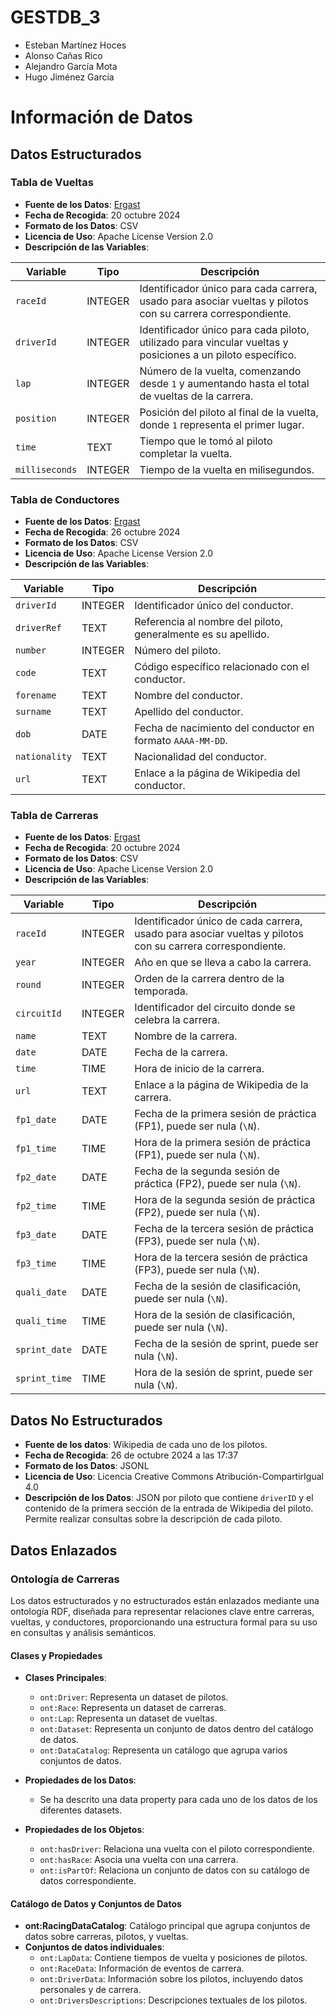 # GESTDB_3

- Esteban Martínez Hoces
- Alonso Cañas Rico
- Alejandro García Mota
- Hugo Jiménez García



# Información de Datos

## Datos Estructurados

### Tabla de Vueltas

- **Fuente de los Datos**: [Ergast](https://ergast.com/mrd/)
- **Fecha de Recogida**: 20 octubre 2024
- **Formato de los Datos**: CSV
- **Licencia de Uso**: Apache License Version 2.0
- **Descripción de las Variables**:

| Variable      | Tipo       | Descripción                                                                                                      |
|---------------|------------|------------------------------------------------------------------------------------------------------------------|
| `raceId`      | INTEGER    | Identificador único para cada carrera, usado para asociar vueltas y pilotos con su carrera correspondiente.     |
| `driverId`    | INTEGER    | Identificador único para cada piloto, utilizado para vincular vueltas y posiciones a un piloto específico.      |
| `lap`         | INTEGER    | Número de la vuelta, comenzando desde `1` y aumentando hasta el total de vueltas de la carrera.                |
| `position`    | INTEGER    | Posición del piloto al final de la vuelta, donde `1` representa el primer lugar.                               |
| `time`        | TEXT       | Tiempo que le tomó al piloto completar la vuelta.                                                               |
| `milliseconds`| INTEGER    | Tiempo de la vuelta en milisegundos.                                                                            |

### Tabla de Conductores

- **Fuente de los Datos**: [Ergast](https://ergast.com/mrd/)
- **Fecha de Recogida**: 26 octubre 2024
- **Formato de los Datos**: CSV
- **Licencia de Uso**: Apache License Version 2.0
- **Descripción de las Variables**:

| Variable     | Tipo       | Descripción                                                                                     |
|--------------|------------|-------------------------------------------------------------------------------------------------|
| `driverId`   | INTEGER    | Identificador único del conductor.                                                              |
| `driverRef`  | TEXT       | Referencia al nombre del piloto, generalmente es su apellido.                                   |
| `number`     | INTEGER    | Número del piloto.                                                                              |
| `code`       | TEXT       | Código específico relacionado con el conductor.                                                 |
| `forename`   | TEXT       | Nombre del conductor.                                                                           |
| `surname`    | TEXT       | Apellido del conductor.                                                                         |
| `dob`        | DATE       | Fecha de nacimiento del conductor en formato `AAAA-MM-DD`.                                      |
| `nationality`| TEXT       | Nacionalidad del conductor.                                                                     |
| `url`        | TEXT       | Enlace a la página de Wikipedia del conductor.                                                  |

### Tabla de Carreras

- **Fuente de los Datos**: [Ergast](https://ergast.com/mrd/)
- **Fecha de Recogida**: 20 octubre 2024
- **Formato de los Datos**: CSV
- **Licencia de Uso**: Apache License Version 2.0
- **Descripción de las Variables**:

| Variable       | Tipo       | Descripción                                                                                                          |
|----------------|------------|----------------------------------------------------------------------------------------------------------------------|
| `raceId`       | INTEGER    | Identificador único de cada carrera, usado para asociar vueltas y pilotos con su carrera correspondiente.           |
| `year`         | INTEGER    | Año en que se lleva a cabo la carrera.                                                                               |
| `round`        | INTEGER    | Orden de la carrera dentro de la temporada.                                                                          |
| `circuitId`    | INTEGER    | Identificador del circuito donde se celebra la carrera.                                                              |
| `name`         | TEXT       | Nombre de la carrera.                                                                                                |
| `date`         | DATE       | Fecha de la carrera.                                                                                                 |
| `time`         | TIME       | Hora de inicio de la carrera.                                                                                        |
| `url`          | TEXT       | Enlace a la página de Wikipedia de la carrera.                                                                       |
| `fp1_date`     | DATE       | Fecha de la primera sesión de práctica (FP1), puede ser nula (`\N`).                                                 |
| `fp1_time`     | TIME       | Hora de la primera sesión de práctica (FP1), puede ser nula (`\N`).                                                  |
| `fp2_date`     | DATE       | Fecha de la segunda sesión de práctica (FP2), puede ser nula (`\N`).                                                 |
| `fp2_time`     | TIME       | Hora de la segunda sesión de práctica (FP2), puede ser nula (`\N`).                                                  |
| `fp3_date`     | DATE       | Fecha de la tercera sesión de práctica (FP3), puede ser nula (`\N`).                                                 |
| `fp3_time`     | TIME       | Hora de la tercera sesión de práctica (FP3), puede ser nula (`\N`).                                                  |
| `quali_date`   | DATE       | Fecha de la sesión de clasificación, puede ser nula (`\N`).                                                          |
| `quali_time`   | TIME       | Hora de la sesión de clasificación, puede ser nula (`\N`).                                                           |
| `sprint_date`  | DATE       | Fecha de la sesión de sprint, puede ser nula (`\N`).                                                                 |
| `sprint_time`  | TIME       | Hora de la sesión de sprint, puede ser nula (`\N`).                                                                  |





## Datos No Estructurados

- **Fuente de los datos**: Wikipedia de cada uno de los pilotos.
- **Fecha de Recogida**: 26 de octubre 2024 a las 17:37
- **Formato de los Datos**: JSONL
- **Licencia de Uso**: Licencia Creative Commons Atribución-CompartirIgual 4.0
- **Descripción de los Datos**: JSON por piloto que contiene `driverID` y el contenido de la primera sección de la entrada de Wikipedia del piloto. Permite realizar consultas sobre la descripción de cada piloto.




## Datos Enlazados

### Ontología de Carreras

Los datos estructurados y no estructurados están enlazados mediante una ontología RDF, diseñada para representar relaciones clave entre carreras, vueltas, y conductores, proporcionando una estructura formal para su uso en consultas y análisis semánticos.

#### Clases y Propiedades

- **Clases Principales**:
  - `ont:Driver`: Representa un dataset de pilotos.
  - `ont:Race`: Representa un dataset de carreras.
  - `ont:Lap`: Representa un dataset de vueltas.
  - `ont:Dataset`: Representa un conjunto de datos dentro del catálogo de datos.
  - `ont:DataCatalog`: Representa un catálogo que agrupa varios conjuntos de datos.

- **Propiedades de los Datos**:
  - Se ha descrito una data property para cada uno de los datos de los diferentes datasets.

- **Propiedades de los Objetos**:
  - `ont:hasDriver`: Relaciona una vuelta con el piloto correspondiente.
  - `ont:hasRace`: Asocia una vuelta con una carrera.
  - `ont:isPartOf`: Relaciona un conjunto de datos con su catálogo de datos correspondiente.

#### Catálogo de Datos y Conjuntos de Datos

- **ont:RacingDataCatalog**: Catálogo principal que agrupa conjuntos de datos sobre carreras, pilotos, y vueltas.
- **Conjuntos de datos individuales**:
  - `ont:LapData`: Contiene tiempos de vuelta y posiciones de pilotos.
  - `ont:RaceData`: Información de eventos de carrera.
  - `ont:DriverData`: Información sobre los pilotos, incluyendo datos personales y de carrera.
  - `ont:DriversDescriptions`: Descripciones textuales de los pilotos.


